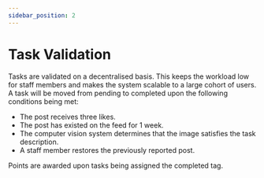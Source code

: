 ```yaml
---
sidebar_position: 2
---
```


# Task Validation
Tasks are validated on a decentralised basis. This keeps the workload low for staff members and makes the system scalable to a large cohort of users. A task will be moved from pending to completed upon the following conditions being met:
- The post receives three likes.
- The post has existed on the feed for 1 week.
- The computer vision system determines that the image satisfies the task description.
- A staff member restores the previously reported post.

Points are awarded upon tasks being assigned the completed tag.
